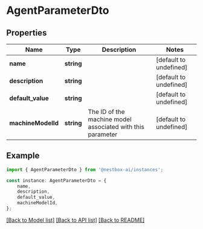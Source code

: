 # AgentParameterDto


## Properties

Name | Type | Description | Notes
------------ | ------------- | ------------- | -------------
**name** | **string** |  | [default to undefined]
**description** | **string** |  | [default to undefined]
**default_value** | **string** |  | [default to undefined]
**machineModelId** | **string** | The ID of the machine model associated with this parameter | [default to undefined]

## Example

```typescript
import { AgentParameterDto } from '@nestbox-ai/instances';

const instance: AgentParameterDto = {
    name,
    description,
    default_value,
    machineModelId,
};
```

[[Back to Model list]](../README.md#documentation-for-models) [[Back to API list]](../README.md#documentation-for-api-endpoints) [[Back to README]](../README.md)
